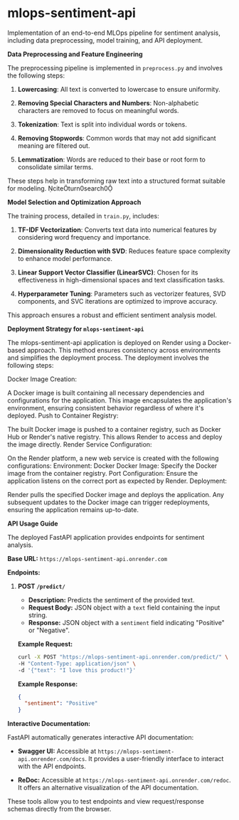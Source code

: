 # mlops-sentiment-api
Implementation of an end-to-end MLOps pipeline for sentiment analysis, including data preprocessing, model training, and API deployment.


**Data Preprocessing and Feature Engineering**

The preprocessing pipeline is implemented in `preprocess.py` and involves the following steps:

1. **Lowercasing**: All text is converted to lowercase to ensure uniformity.

2. **Removing Special Characters and Numbers**: Non-alphabetic characters are removed to focus on meaningful words.

3. **Tokenization**: Text is split into individual words or tokens.

4. **Removing Stopwords**: Common words that may not add significant meaning are filtered out.

5. **Lemmatization**: Words are reduced to their base or root form to consolidate similar terms.

These steps help in transforming raw text into a structured format suitable for modeling. citeturn0search0

**Model Selection and Optimization Approach**

The training process, detailed in `train.py`, includes:

1. **TF-IDF Vectorization**: Converts text data into numerical features by considering word frequency and importance.

2. **Dimensionality Reduction with SVD**: Reduces feature space complexity to enhance model performance.

3. **Linear Support Vector Classifier (LinearSVC)**: Chosen for its effectiveness in high-dimensional spaces and text classification tasks.

4. **Hyperparameter Tuning**: Parameters such as vectorizer features, SVD components, and SVC iterations are optimized to improve accuracy.

This approach ensures a robust and efficient sentiment analysis model.




**Deployment Strategy for `mlops-sentiment-api`**

The mlops-sentiment-api application is deployed on Render using a Docker-based approach. This method ensures consistency across environments and simplifies the deployment process. The deployment involves the following steps:

Docker Image Creation:

A Docker image is built containing all necessary dependencies and configurations for the application. This image encapsulates the application's environment, ensuring consistent behavior regardless of where it's deployed.
Push to Container Registry:

The built Docker image is pushed to a container registry, such as Docker Hub or Render's native registry. This allows Render to access and deploy the image directly.
Render Service Configuration:

On the Render platform, a new web service is created with the following configurations:
Environment: Docker
Docker Image: Specify the Docker image from the container registry.
Port Configuration: Ensure the application listens on the correct port as expected by Render.
Deployment:

Render pulls the specified Docker image and deploys the application. Any subsequent updates to the Docker image can trigger redeployments, ensuring the application remains up-to-date.

**API Usage Guide**

The deployed FastAPI application provides endpoints for sentiment analysis.

**Base URL:** `https://mlops-sentiment-api.onrender.com`

**Endpoints:**

1. **POST `/predict/`**
   - **Description:** Predicts the sentiment of the provided text.
   - **Request Body:** JSON object with a `text` field containing the input string.
   - **Response:** JSON object with a `sentiment` field indicating "Positive" or "Negative".

   **Example Request:**

   ```bash
   curl -X POST "https://mlops-sentiment-api.onrender.com/predict/" \
   -H "Content-Type: application/json" \
   -d '{"text": "I love this product!"}'
   ```



   **Example Response:**

   ```json
   {
     "sentiment": "Positive"
   }
   ```



**Interactive Documentation:**

FastAPI automatically generates interactive API documentation:

- **Swagger UI:** Accessible at `https://mlops-sentiment-api.onrender.com/docs`. It provides a user-friendly interface to interact with the API endpoints.

- **ReDoc:** Accessible at `https://mlops-sentiment-api.onrender.com/redoc`. It offers an alternative visualization of the API documentation.

These tools allow you to test endpoints and view request/response schemas directly from the browser.
